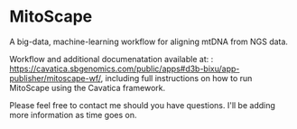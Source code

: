 # MitoScape
A big-data, machine-learning workflow for aligning mtDNA from NGS data.

Workflow and additional documenatation available at: : https://cavatica.sbgenomics.com/public/apps#d3b-bixu/app-publisher/mitoscape-wf/, including full instructions on how to run MitoScape using the Cavatica framework.

Please feel free to contact me should you have questions. I'll be adding more information as time goes on.
